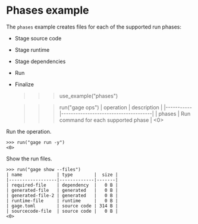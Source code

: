 # Phases example

The `phases` example creates files for each of the supported run phases:

- Stage source code
- Stage runtime
- Stage dependencies
- Run
- Finalize

    >>> use_example("phases")

    >>> run("gage ops")
    | operation | description                          |
    |-----------|--------------------------------------|
    | phases    | Run command for each supported phase |
    <0>

Run the operation.

    >>> run("gage run -y")
    <0>

Show the run files.

    >>> run("gage show --files")
    | name             | type        |  size |
    |------------------|-------------|-------|
    | required-file    | dependency  |   0 B |
    | generated-file   | generated   |   0 B |
    | generated-file-2 | generated   |   0 B |
    | runtime-file     | runtime     |   0 B |
    | gage.toml        | source code | 314 B |
    | sourcecode-file  | source code |   0 B |
    <0>
